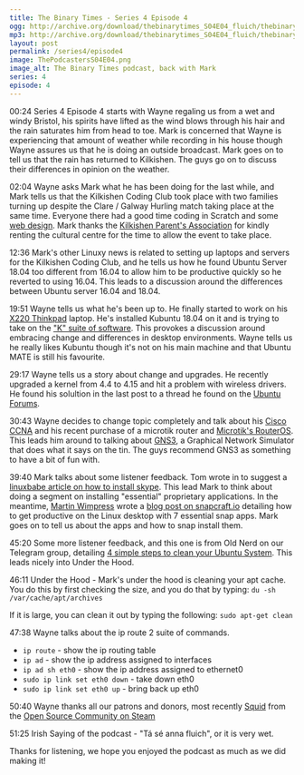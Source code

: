 ```yaml
---
title: The Binary Times - Series 4 Episode 4
ogg: http://archive.org/download/thebinarytimes_S04E04_fluich/thebinarytimes_S04E04_fluich.ogg
mp3: http://archive.org/download/thebinarytimes_S04E04_fluich/thebinarytimes_S04E04_fluich.mp3 
layout: post
permalink: /series4/episode4
image: ThePodcastersS04E04.png
image_alt: The Binary Times podcast, back with Mark
series: 4
episode: 4
---
```


00:24 Series 4 Episode 4 starts with Wayne regaling us from a wet and windy Bristol, his spirits have lifted as the wind blows through his hair and the rain saturates him from head to toe. Mark is concerned that Wayne is experiencing that amount of weather while recording in his house though Wayne assures us that he is doing an outside broadcast. Mark goes on to tell us that the rain has returned to Kilkishen. The guys go on to discuss their differences in opinion on the weather.

02:04 Wayne asks Mark what he has been doing for the last while, and Mark tells us that the Kilkishen Coding Club took place with two families turning up despite the Clare / Galway Hurling match taking place at the same time. Everyone there had a good time coding in <a html="https://scratch.mit.edu/download#other">Scratch</a> and some [web design](https://www.w3schools.com/html/default.asp). Mark thanks the [Kilkishen Parent's Association](https://www.facebook.com/kilkishenparentsassociation/) for kindly renting the cultural centre for the time to allow the event to take place.

12:36 Mark's other Linuxy news is related to setting up laptops and servers for the Kilkishen Coding Club, and he tells us how he found Ubuntu Server 18.04 too different from 16.04 to allow him to be productive quickly so he reverted to using 16.04. This leads to a discussion around the differences between Ubuntu server 16.04 and 18.04.

19:51 Wayne tells us what he's been up to. He finally started to work on his [X220 Thinkpad](https://support.lenovo.com/ie/en/solutions/pd015812) laptop. He's installed Kubuntu 18.04 on it and is trying to take on the ["K" suite of software](https://www.kde.org/applications/). This provokes a discussion around embracing change and differences in desktop environments. Wayne tells us he really likes Kubuntu though it's not on his main machine and that Ubuntu MATE is still his favourite.

29:17 Wayne tells us a story about change and upgrades. He recently upgraded a kernel from 4.4 to 4.15 and hit a problem with wireless drivers. He found his solultion in the last post to a thread he found on the  [Ubuntu Forums](https://ubuntuforums.org/showthread.php?t=2395628).

30:43 Wayne decides to change topic completely and talk about his [Cisco CCNA](https://learningnetwork.cisco.com/community/certifications/ccna) and his recent purchase of a microtik router and [Microtik's RouterOS](http://www.mikrotik-routeros.net/routeros.aspx). This leads him around to talking about [GNS3](https://www.gns3.com/), a Graphical Network Simulator that does what it says on the tin. The guys recommend GNS3 as something to have a bit of fun with.

39:40 Mark talks about some listener feedback. Tom wrote in to suggest a [linuxbabe article on how to install skype](https://www.linuxbabe.com/ubuntu/install-skype-ubuntu-18-04-lts-desktop). This lead Mark to think about doing a segment on installing "essential" proprietary applications. In the meantime, [Martin Wimpress](http://wimpress.org/) wrote a [blog post on snapcraft.io](https://snapcraft.io/blog/get-productive-on-the-linux-desktop-with-7-essential-apps) detailing how to get productive on the Linux desktop with 7 essential snap apps. Mark goes on to tell us about the apps and how to snap install them.

45:20 Some more listener feedback, and this one is from Old Nerd on our Telegram group, detailing [4 simple steps to clean your Ubuntu System](https://www.debugpoint.com/2018/07/4-simple-steps-clean-ubuntu-system-linux/). This leads nicely into Under the Hood.

46:11 Under the Hood - Mark's under the hood is cleaning your apt cache. You do this by first checking the size, and you do that by typing: `du -sh /var/cache/apt/archives`

If it is large, you can clean it out by typing the following: `sudo apt-get clean`

47:38 Wayne talks about the ip route 2 suite of commands.

* `ip route` - show the ip routing table
* `ip ad` - show the ip address assigned to interfaces
* `ip ad sh eth0` - show the ip address assigned to ethernet0
* `sudo ip link set eth0 down` - take down eth0
* `sudo ip link set eth0 up` - bring back up eth0

50:40 Wayne thanks all our patrons and donors, most recently [Squid](https://steamcommunity.com/id/OSCowner) from the [Open Source Community on Steam](https://steamcommunity.com/groups/opencommunity)

51:25 Irish Saying of the podcast - "T&aacute; s&eacute; anna fluich", or it is very wet.

Thanks for listening, we hope you enjoyed the podcast as much as we did making it!
